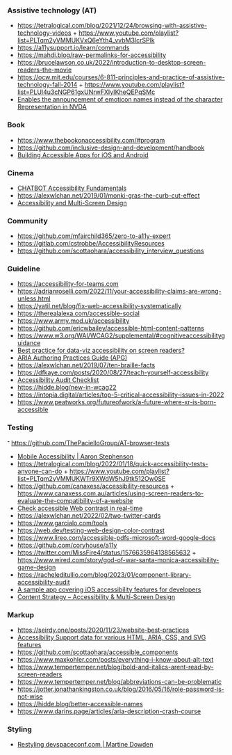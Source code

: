 ### Assistive technology (AT)

- https://tetralogical.com/blog/2021/12/24/browsing-with-assistive-technology-videos + https://www.youtube.com/playlist?list=PLTqm2yVMMUKVxQ6eYth4_vvbM3IcrSPlk
- https://a11ysupport.io/learn/commands
- https://mahdi.blog/raw-permalinks-for-accessibility
- https://brucelawson.co.uk/2022/introduction-to-desktop-screen-readers-the-movie
- https://ocw.mit.edu/courses/6-811-principles-and-practice-of-assistive-technology-fall-2014 + https://www.youtube.com/playlist?list=PLUl4u3cNGP61gxUNrwFXIyIKheQEPqSMc
- [Enables the announcement of emoticon names instead of the character Representation in NVDA](https://github.com/nvdaes/emoticons)

### Book

- https://www.thebookonaccessibility.com/#program
- https://github.com/inclusive-design-and-development/handbook
- [Building Accessible Apps for iOS and Android](https://link.springer.com/book/10.1007/978-1-4842-5814-9)


### Cinema

- [CHATBOT Accessibility Fundamentals](https://www.youtube.com/playlist?list=PLknXoWiYr_QynKoP276ZlGV73aM8uWdq_)
- https://alexwlchan.net/2019/01/monki-gras-the-curb-cut-effect
- [Accessibility and Multi-Screen Design](https://cos.accessibility.rocks)

### Community

- https://github.com/mfairchild365/zero-to-a11y-expert
- https://gitlab.com/cstrobbe/AccessibilityResources
- https://github.com/scottaohara/accessibility_interview_questions

### Guideline

- https://accessibility-for-teams.com
- https://adrianroselli.com/2022/11/your-accessibility-claims-are-wrong-unless.html
- https://yatil.net/blog/fix-web-accessibility-systematically
- https://therealalexa.com/accessible-social
- https://www.army.mod.uk/accessibility
- https://github.com/ericwbailey/accessible-html-content-patterns
- https://www.w3.org/WAI/WCAG2/supplemental/#cognitiveaccessibilityguidance
- [Best practice for data-viz accessibility on screen readers?](https://twitter.com/notdetails/status/1524434689020334080)
- [ARIA Authoring Practices Guide (APG)](https://www.w3.org/WAI/ARIA/apg/patterns/)
- https://alexwlchan.net/2019/07/ten-braille-facts
- https://dfkaye.com/posts/2020/08/27/teach-yourself-accessibility
- [Accessibility Audit Checklist](http://checklist.garcialo.com)
- https://hidde.blog/new-in-wcag22
- https://intopia.digital/articles/top-5-critical-accessibility-issues-in-2022
- https://www.peatworks.org/futureofwork/a-future-where-xr-is-born-accessible

### Testing

־ https://github.com/ThePacielloGroup/AT-browser-tests
- [Mobile Accessibility | Aaron Stephenson](https://www.youtube.com/playlist?list=PLl82xSxTQuj2expl9I4iJat-9lN2JCn91)
- https://tetralogical.com/blog/2022/01/18/quick-accessibility-tests-anyone-can-do + https://www.youtube.com/playlist?list=PLTqm2yVMMUKWTr9XWdW5hJ9tk512Ow0SE
- https://github.com/canaxess/accessibility-resources + https://www.canaxess.com.au/articles/using-screen-readers-to-evaluate-the-compatibility-of-a-website
- [Check accessible Web contrast in real-time](https://github.com/tigt/contrast-o-vision)
- https://alexwlchan.net/2022/02/two-twitter-cards
- https://www.garcialo.com/tools 
- https://web.dev/testing-web-design-color-contrast
- https://www.lireo.com/accessible-pdfs-microsoft-word-google-docs
- https://github.com/coryhouse/a11y
- https://twitter.com/MissFire4/status/1576635964138565632 + https://www.wired.com/story/god-of-war-santa-monica-accessibility-game-design
- https://racheleditullio.com/blog/2023/01/component-library-accessibility-audit
- [A sample app covering iOS accessibility features for developers](https://github.com/rwapp/A11y-Box-iOS)
- [Content Strategy – Accessibility & Multi-Screen Design](https://cos.accessibility.rocks)

### Markup

- https://seirdy.one/posts/2020/11/23/website-best-practices
- [Accessibility Support data for various HTML, ARIA, CSS, and SVG features](https://github.com/accessibilitysupported/a11ysupport.io)
- https://github.com/scottaohara/accessible_components
- https://www.maxkohler.com/posts/everything-i-know-about-alt-text
- https://www.tempertemper.net/blog/bold-and-italics-arent-read-by-screen-readers
- https://www.tempertemper.net/blog/abbreviations-can-be-problematic
- https://jotter.jonathankingston.co.uk/blog/2016/05/16/role-password-is-not-wise
- https://hidde.blog/better-accessible-names
- https://www.darins.page/articles/aria-description-crash-course

### Styling 

- [Restyling devspaceconf.com | Martine Dowden](https://www.youtube.com/playlist?list=PLKWLnKOClaWcZTMf53w3Vrzf4S4W78Sg3)
